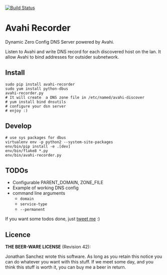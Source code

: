 
[![Build Status](https://travis-ci.org/j-san/avahi-recorder.svg)](https://travis-ci.org/j-san/avahi-recorder)

Avahi Recorder
==============

Dynamic Zero Config DNS Server powered by Avahi.

Listen to Avahi and write DNS record for each discovered host on the lan. It allow Avahi to bind addresses for outsider subnetwork.

Install
-------

```
sudo pip install avahi-recorder
sudo yum install python-dbus
avahi-recorder.py
# It will create  a DNS zone file in /etc/named/avahi-discover
# yum install bind dnsutils
# configure your dsn server
# enjoy :)
```

Develop
-------

```
# use sys packages for dbus
virtualenv env -p python2 --system-site-packages
env/bin/pip install -e .[dev]
env/bin/flake8 *.py
env/bin/avahi-recorder.py
```

TODOs
-----

- Configurable PARENT_DOMAIN, ZONE_FILE
- Example of working DNS config
- command line arguments
  - `domain`
  - `service-type`
  - `--permanent`

If you want some todos done, just [tweet me](https://twitter.com/j_sanp) :)

Licence
-------

**THE BEER-WARE LICENSE** (Revision 42):

Jonathan Sanchez wrote this software. As long as you retain this notice you
can do whatever you want with this stuff. If we meet some day, and you think
this stuff is worth it, you can buy me a beer in return.

